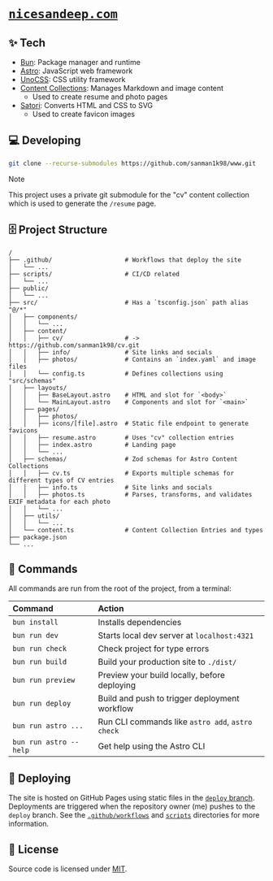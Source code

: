 # [`nicesandeep.com`](https://nicesandeep.com)

## ✨ Tech

- [Bun](https://bun.sh): Package manager and runtime
- [Astro](https://astro.build): JavaScript web framework
- [UnoCSS](https://unocss.dev): CSS utility framework
- [Content Collections](https://docs.astro.build/en/guides/content-collections/): Manages Markdown and image content
  - Used to create resume and photo pages
- [Satori](https://github.com/vercel/satori): Converts HTML and CSS to SVG
  - Used to create favicon images

## 💻 Developing

```sh
git clone --recurse-submodules https://github.com/sanman1k98/www.git
```

> [!NOTE]
> This project uses a private git submodule for the "cv" content collection which is used to generate the `/resume` page.

## 🗄 Project Structure

```
/
├── .github/                    # Workflows that deploy the site
│   └── ...
├── scripts/                    # CI/CD related
│   └── ...
├── public/
│   └── ...
├── src/                        # Has a `tsconfig.json` path alias "@/*"
│   ├── components/
│   │   └── ...
│   ├── content/
│   │   ├── cv/                 # -> https://github.com/sanman1k98/cv.git
│   │   ├── info/               # Site links and socials
│   │   ├── photos/             # Contains an `index.yaml` and image files
│   │   └── config.ts           # Defines collections using "src/schemas"
│   ├── layouts/
│   │   ├── BaseLayout.astro    # HTML and slot for `<body>`
│   │   └── MainLayout.astro    # Components and slot for `<main>`
│   ├── pages/
│   │   ├── photos/
│   │   ├── icons/[file].astro  # Static file endpoint to generate favicons
│   │   ├── resume.astro        # Uses "cv" collection entries
│   │   ├── index.astro         # Landing page
│   │   └── ...
│   ├── schemas/                # Zod schemas for Astro Content Collections
│   │   ├── cv.ts               # Exports multiple schemas for different types of CV entries
│   │   ├── info.ts             # Site links and socials
│   │   ├── photos.ts           # Parses, transforms, and validates EXIF metadata for each photo
│   │   └── ...
│   ├── utils/
│   │   └── ...
│   └── content.ts              # Content Collection Entries and types
├── package.json
└── ...
```

## 🧞 Commands

All commands are run from the root of the project, from a terminal:

| Command                | Action                                           |
| :--------------------- | :----------------------------------------------- |
| `bun install`          | Installs dependencies                            |
| `bun run dev`          | Starts local dev server at `localhost:4321`      |
| `bun run check`        | Check project for type errors                    |
| `bun run build`        | Build your production site to `./dist/`          |
| `bun run preview`      | Preview your build locally, before deploying     |
| `bun run deploy`       | Build and push to trigger deployment workflow    |
| `bun run astro ...`    | Run CLI commands like `astro add`, `astro check` |
| `bun run astro --help` | Get help using the Astro CLI                     |

## 🚀 Deploying

The site is hosted on GitHub Pages using static files in the [`deploy` branch](https://github.com/sanman1k98/www/tree/deploy). Deployments are triggered when the repository owner (me) pushes to the `deploy` branch. See the [`.github/workflows`](https://github.com/sanman1k98/www/tree/main/.github/workflows) and [`scripts`](https://github.com/sanman1k98/www/tree/main/scripts) directories for more information.

## 📜 License

Source code is licensed under [MIT](https://github.com/sanman1k98/www/blob/main/LICENSE).
